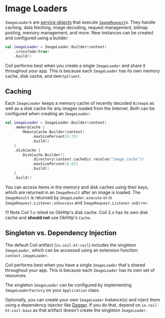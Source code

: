 # Image Loaders

`ImageLoader`s are [service objects](https://publicobject.com/2019/06/10/value-objects-service-objects-and-glue/) that execute [`ImageRequest`](image_requests.md)s. They handle caching, data fetching, image decoding, request management, bitmap pooling, memory management, and more. New instances can be created and configured using a builder:

```kotlin
val imageLoader = ImageLoader.Builder(context)
    .crossfade(true)
    .build()
```

Coil performs best when you create a single `ImageLoader` and share it throughout your app. This is because each `ImageLoader` has its own memory cache, disk cache, and `OkHttpClient`.

## Caching

Each `ImageLoader` keeps a memory cache of recently decoded `Bitmap`s as well as a disk cache for any images loaded from the Internet. Both can be configured when creating an `ImageLoader`:

```kotlin
val imageLoader = ImageLoader.Builder(context)
    .memoryCache {
        MemoryCache.Builder(context)
            .maxSizePercent(0.25)
            .build()
    }
    .diskCache {
        DiskCache.Builder()
            .directory(context.cacheDir.resolve("image_cache"))
            .maxSizePercent(0.02)
            .build()
    }
    .build()
```

You can access items in the memory and disk caches using their keys, which are returned in an `ImageResult` after an image is loaded. The `ImageResult` is returned by `ImageLoader.execute` or in `ImageRequest.Listener.onSuccess` and `ImageRequest.Listener.onError`.

!!! Note
    Coil 1.x relied on OkHttp's disk cache. Coil 2.x has its own disk cache and **should not** use OkHttp's `Cache`.

## Singleton vs. Dependency Injection

The default Coil artifact (`io.coil-kt:coil`) includes the singleton `ImageLoader`, which can be accessed using an extension function: `context.imageLoader`.

Coil performs best when you have a single `ImageLoader` that's shared throughout your app. This is because each `ImageLoader` has its own set of resources.

The singleton `ImageLoader` can be configured by implementing `ImageLoaderFactory` on your `Application` class.

Optionally, you can create your own `ImageLoader` instance(s) and inject them using a dependency injector like [Dagger](https://github.com/google/dagger). If you do that, depend on `io.coil-kt:coil-base` as that artifact doesn't create the singleton `ImageLoader`.
